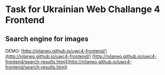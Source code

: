 # Task for Ukrainian Web Challange 4 Frontend
## Search engine for images
DEMO: 
[http://nilaneo.github.io/uwc4-frontend/](http://nilaneo.github.io/uwc4-frontend/)
[http://nilaneo.github.io/uwc4-frontend/search-results.html](http://nilaneo.github.io/uwc4-frontend/search-results.html)
